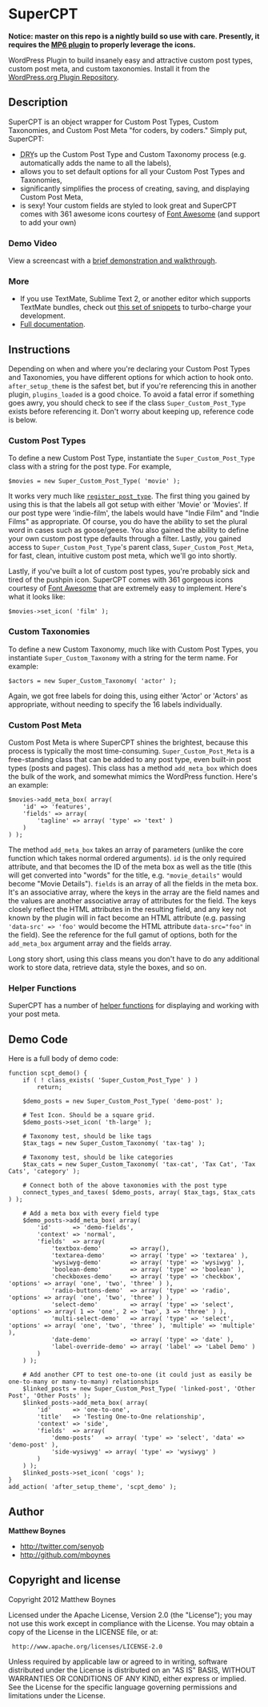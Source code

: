 # SuperCPT

**Notice: master on this repo is a nightly build so use with care. Presently, it requires the [MP6 plugin](http://wordpress.org/plugins/mp6/) to properly leverage the icons.**

WordPress Plugin to build insanely easy and attractive custom post types, custom post meta, and custom taxonomies. Install it from the [WordPress.org Plugin Repository](http://wordpress.org/extend/plugins/super-cpt/).

## Description ##

SuperCPT is an object wrapper for Custom Post Types, Custom Taxonomies, and Custom Post Meta "for coders, by coders." Simply put, SuperCPT:

* <acronym title="Don't Repeat Yourself">DRY</acronym>s up the Custom Post Type and Custom Taxonomy process (e.g. automatically adds the name to all the labels),
* allows you to set default options for all your Custom Post Types and Taxonomies,
* significantly simplifies the process of creating, saving, and displaying Custom Post Meta,
* is sexy! Your custom fields are styled to look great and SuperCPT comes with 361 awesome icons courtesy of [Font Awesome](http://fontawesome.io/) (and support to add your own)

### Demo Video ###

View a screencast with a [brief demonstration and walkthrough](http://vimeo.com/59368054).


### More ###

* If you use TextMate, Sublime Text 2, or another editor which supports TextMate bundles, check out [this set of snippets](https://github.com/mboynes/super-cpt-bundle) to turbo-charge your development.
* [Full documentation](https://github.com/mboynes/super-cpt/wiki).


## Instructions ##

Depending on when and where you're declaring your Custom Post Types and Taxonomies, you have different options for which action to hook onto. `after_setup_theme` is the safest bet, but if you're referencing this in another plugin, `plugins_loaded` is a good choice. To avoid a fatal error if something goes awry, you should check to see if the class `Super_Custom_Post_Type` exists before referencing it. Don't worry about keeping up, reference code is below.


### Custom Post Types ###

To define a new Custom Post Type, instantiate the `Super_Custom_Post_Type` class with a string for the post type. For example,

	$movies = new Super_Custom_Post_Type( 'movie' );

It works very much like [`register_post_type`](http://codex.wordpress.org/Function_Reference/register_post_type). The first thing you gained by using this is that the labels all got setup with either 'Movie' or 'Movies'. If our post type were 'indie-film', the labels would have "Indie Film" and "Indie Films" as appropriate. Of course, you do have the ability to set the plural word in cases such as goose/geese. You also gained the ability to define your own custom post type defaults through a filter. Lastly, you gained access to `Super_Custom_Post_Type`'s parent class, `Super_Custom_Post_Meta`, for fast, clean, intuitive custom post meta, which we'll go into shortly.

Lastly, if you've built a lot of custom post types, you're probably sick and tired of the pushpin icon. SuperCPT comes with 361 gorgeous icons courtesy of [Font Awesome](http://fontawesome.io/) that are extremely easy to implement. Here's what it looks like:

	$movies->set_icon( 'film' );


### Custom Taxonomies ###

To define a new Custom Taxonomy, much like with Custom Post Types, you instantiate `Super_Custom_Taxonomy` with a string for the term name. For example:

	$actors = new Super_Custom_Taxonomy( 'actor' );

Again, we got free labels for doing this, using either 'Actor' or 'Actors' as appropriate, without needing to specify the 16 labels individually.


### Custom Post Meta ###

Custom Post Meta is where SuperCPT shines the brightest, because this process is typically the most time-consuming. `Super_Custom_Post_Meta` is a free-standing class that can be added to any post type, even built-in post types (posts and pages). This class has a method `add_meta_box` which does the bulk of the work, and somewhat mimics the WordPress function. Here's an example:

	$movies->add_meta_box( array(
		'id' => 'features',
		'fields' => array(
			'tagline' => array( 'type' => 'text' )
		)
	) );

The method `add_meta_box` takes an array of parameters (unlike the core function which takes normal ordered arguments). `id` is the only required attribute, and that becomes the ID of the meta box as well as the title (this will get converted into "words" for the title, e.g. `"movie_details"` would become "Movie Details"). `fields` is an array of all the fields in the meta box. It's an associative array, where the keys in the array are the field names and the values are another associative array of attributes for the field. The keys closely reflect the HTML attributes in the resulting field, and any key not known by the plugin will in fact become an HTML attribute (e.g. passing `'data-src' => 'foo'` would become the HTML attribute `data-src="foo"` in the field). See the reference for the full gamut of options, both for the `add_meta_box` argument array and the fields array.

Long story short, using this class means you don't have to do any additional work to store data, retrieve data, style the boxes, and so on.


### Helper Functions ###

SuperCPT has a number of [helper functions](https://github.com/mboynes/super-cpt/wiki/Helper-Functions) for displaying and working with your post meta.


## Demo Code ##

Here is a full body of demo code:

	function scpt_demo() {
		if ( ! class_exists( 'Super_Custom_Post_Type' ) )
			return;

		$demo_posts = new Super_Custom_Post_Type( 'demo-post' );

		# Test Icon. Should be a square grid.
		$demo_posts->set_icon( 'th-large' );

		# Taxonomy test, should be like tags
		$tax_tags = new Super_Custom_Taxonomy( 'tax-tag' );

		# Taxonomy test, should be like categories
		$tax_cats = new Super_Custom_Taxonomy( 'tax-cat', 'Tax Cat', 'Tax Cats', 'category' );

		# Connect both of the above taxonomies with the post type
		connect_types_and_taxes( $demo_posts, array( $tax_tags, $tax_cats ) );

		# Add a meta box with every field type
		$demo_posts->add_meta_box( array(
			'id'      => 'demo-fields',
			'context' => 'normal',
			'fields'  => array(
				'textbox-demo'        => array(),
				'textarea-demo'       => array( 'type' => 'textarea' ),
				'wysiwyg-demo'        => array( 'type' => 'wysiwyg' ),
				'boolean-demo'        => array( 'type' => 'boolean' ),
				'checkboxes-demo'     => array( 'type' => 'checkbox', 'options' => array( 'one', 'two', 'three' ) ),
				'radio-buttons-demo'  => array( 'type' => 'radio',    'options' => array( 'one', 'two', 'three' ) ),
				'select-demo'         => array( 'type' => 'select',   'options' => array( 1 => 'one', 2 => 'two', 3 => 'three' ) ),
				'multi-select-demo'   => array( 'type' => 'select',   'options' => array( 'one', 'two', 'three' ), 'multiple' => 'multiple' ),
				'date-demo'           => array( 'type' => 'date' ),
				'label-override-demo' => array( 'label' => 'Label Demo' )
			)
		) );

		# Add another CPT to test one-to-one (it could just as easily be one-to-many or many-to-many) relationships
		$linked_posts = new Super_Custom_Post_Type( 'linked-post', 'Other Post', 'Other Posts' );
		$linked_posts->add_meta_box( array(
			'id'      => 'one-to-one',
			'title'   => 'Testing One-to-One relationship',
			'context' => 'side',
			'fields'  => array(
				'demo-posts'   => array( 'type' => 'select', 'data' => 'demo-post' ),
				'side-wysiwyg' => array( 'type' => 'wysiwyg' )
			)
		) );
		$linked_posts->set_icon( 'cogs' );
	}
	add_action( 'after_setup_theme', 'scpt_demo' );


## Author

**Matthew Boynes**

* http://twitter.com/senyob
* http://github.com/mboynes


## Copyright and license

Copyright 2012 Matthew Boynes

Licensed under the Apache License, Version 2.0 (the "License");
you may not use this work except in compliance with the License.
You may obtain a copy of the License in the LICENSE file, or at:

	 http://www.apache.org/licenses/LICENSE-2.0

Unless required by applicable law or agreed to in writing, software
distributed under the License is distributed on an "AS IS" BASIS,
WITHOUT WARRANTIES OR CONDITIONS OF ANY KIND, either express or implied.
See the License for the specific language governing permissions and
limitations under the License.
